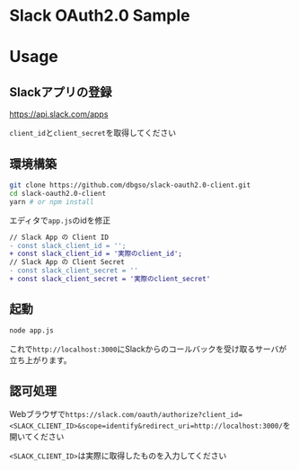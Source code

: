 # Slack OAuth2.0 Sample

# Usage

## Slackアプリの登録

https://api.slack.com/apps

`client_id`と`client_secret`を取得してください

## 環境構築

```bash
git clone https://github.com/dbgso/slack-oauth2.0-client.git
cd slack-oauth2.0-client
yarn # or npm install
```

エディタで`app.js`のidを修正

```diff
// Slack App の Client ID
- const slack_client_id = '';
+ const slack_client_id = '実際のclient_id';
// Slack App の Client Secret
- const slack_client_secret = ''
+ const slack_client_secret = '実際のclient_secret'
```

## 起動

```bash
node app.js
```

これで`http://localhost:3000`にSlackからのコールバックを受け取るサーバが立ち上がります。

## 認可処理

Webブラウザで`https://slack.com/oauth/authorize?client_id=<SLACK_CLIENT_ID>&scope=identify&redirect_uri=http://localhost:3000/`を開いてください

`<SLACK_CLIENT_ID>`は実際に取得したものを入力してください




